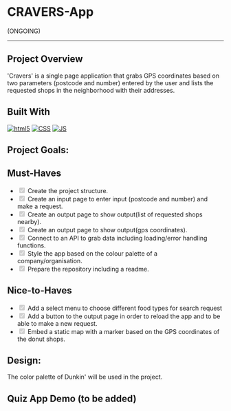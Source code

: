 # CRAVERS-App
(ONGOING)

---

## Project Overview

'Cravers' is a single page application that grabs GPS coordinates based on two parameters (postcode and number) entered by the user and lists the requested shops in the neighborhood with their addresses.

## Built With

<p dir="auto">
  <a target="_blank" rel="noopener noreferrer" href="https://camo.githubusercontent.com/0c3a16a22ae058cfe38a06dc9ea16404cf006409262f547c9ccfa3ec8b30f71e/68747470733a2f2f696d672e736869656c64732e696f2f62616467652f2d48544d4c352d4533344632363f7374796c653d666c61742d737175617265266c6f676f3d68746d6c35266c6f676f436f6c6f723d7768697465"><img alt="html5" src="https://camo.githubusercontent.com/0c3a16a22ae058cfe38a06dc9ea16404cf006409262f547c9ccfa3ec8b30f71e/68747470733a2f2f696d672e736869656c64732e696f2f62616467652f2d48544d4c352d4533344632363f7374796c653d666c61742d737175617265266c6f676f3d68746d6c35266c6f676f436f6c6f723d7768697465" data-canonical-src="https://img.shields.io/badge/-HTML5-E34F26?style=flat-square&amp;logo=html5&amp;logoColor=white" style="max-width: 100%;"></a>
  <a target="_blank" rel="noopener noreferrer" href="https://camo.githubusercontent.com/af676aa114d3e054bb2d7b823f8b1dbf1814214d2c6f49e6a6cb70ab1837bd59/68747470733a2f2f696d672e736869656c64732e696f2f62616467652f2d4353532d3066363166613f7374796c653d666c61742d737175617265266c6f676f3d43535333266c6f676f436f6c6f723d7768697465"><img alt="CSS" src="https://camo.githubusercontent.com/af676aa114d3e054bb2d7b823f8b1dbf1814214d2c6f49e6a6cb70ab1837bd59/68747470733a2f2f696d672e736869656c64732e696f2f62616467652f2d4353532d3066363166613f7374796c653d666c61742d737175617265266c6f676f3d43535333266c6f676f436f6c6f723d7768697465" data-canonical-src="https://img.shields.io/badge/-CSS-0f61fa?style=flat-square&amp;logo=CSS3&amp;logoColor=white" style="max-width: 100%;"></a>
  <a target="_blank" rel="noopener noreferrer" href="https://camo.githubusercontent.com/1c4e4cd646ae3703d4a774f42acf2ef62f44f811b28d9a1170e09e65ebad2315/68747470733a2f2f696d672e736869656c64732e696f2f62616467652f2d4a6176615363726970742d6666626130383f7374796c653d666c61742d737175617265266c6f676f3d4a617661536372697074266c6f676f436f6c6f723d626c61636b"><img alt="JS" src="https://camo.githubusercontent.com/1c4e4cd646ae3703d4a774f42acf2ef62f44f811b28d9a1170e09e65ebad2315/68747470733a2f2f696d672e736869656c64732e696f2f62616467652f2d4a6176615363726970742d6666626130383f7374796c653d666c61742d737175617265266c6f676f3d4a617661536372697074266c6f676f436f6c6f723d626c61636b" data-canonical-src="https://img.shields.io/badge/-JavaScript-ffba08?style=flat-square&amp;logo=JavaScript&amp;logoColor=black" style="max-width: 100%;"></a>
 </p>

<!-- ## Installation Instructions

1.  Clone the repository
2.  Open your code editor
3.  Go to index.html file and open it with live LiveServer

## Contributing

Contributions are very welcome. If you have any suggestion to make it better, you are kindly requested to fork repo and create a pull request.

1.  Fork the Project
2.  Create your Feature Branch (git checkout -b feature/AmazingFeature)
3.  Commit your Changes (git commit -m 'Add some AmazingFeature')
4.  Push to the Branch (git push origin feature/AmazingFeature)
5.  Open a Pull Request -->

## Project Goals:

## Must-Haves

 <ul class="contains-task-list">
<li class="task-list-item"><input type="checkbox" id="" disabled="" class="task-list-item-checkbox" checked=""> Create the project structure.</li>
<li class="task-list-item"><input type="checkbox" id="" disabled="" class="task-list-item-checkbox" checked=""> Create an input page to enter input (postcode and number) and make a request. </li>
<li class="task-list-item"><input type="checkbox" id="" disabled="" class="task-list-item-checkbox" checked=""> Create an output page to show output(list of requested shops nearby).</li>
<li class="task-list-item"><input type="checkbox" id="" disabled="" class="task-list-item-checkbox" checked=""> Create an output page to show output(gps coordinates).</li>
<li class="task-list-item"><input type="checkbox" id="" disabled="" class="task-list-item-checkbox" checked=""> Connect to an API to grab data including loading/error handling functions.</li>
<li class="task-list-item"><input type="checkbox" id="" disabled="" class="task-list-item-checkbox" checked=""> Style the app based on the colour palette of a company/organisation.</li>
<li class="task-list-item"><input type="checkbox" id="" disabled="" class="task-list-item-checkbox" checked=""> Prepare the repository including a readme.</li>
</ul>

## Nice-to-Haves

<ul class="contains-task-list">
<li class="task-list-item"><input type="checkbox" id="" disabled="" class="task-list-item-checkbox" checked=""> Add a select menu to choose different food types for search request</li>
<li class="task-list-item"><input type="checkbox" id="" disabled="" class="task-list-item-checkbox" checked=""> Add a button to the output page in order to reload the app and to be able to make a new request.</li>
<li class="task-list-item"><input type="checkbox" id="" disabled="" class="task-list-item-checkbox" checked=""> Embed a static map with a marker based on the GPS coordinates of the donut shops.</li>
</ul>

## Design: 

The color palette of Dunkin' will be used in the project.


 ## Quiz App Demo (to be added)
 <!-- <img src="" style="max-width: 100%;"> -->
